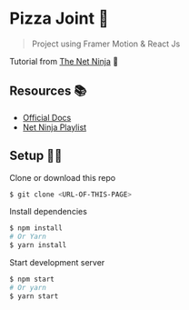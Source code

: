 # Pizza Joint 🍕

> Project using Framer Motion & React Js

Tutorial from <a href="https://www.youtube.com/watch?v=2V1WK-3HQNk&list=PL4cUxeGkcC9iHDnQfTHEVVceOEBsOf07i">The Net Ninja</a> 🥷

## Resources 📚

- <a href="https://www.framer.com/docs/">Official Docs</a>
- <a href="https://www.youtube.com/watch?v=2V1WK-3HQNk&list=PL4cUxeGkcC9iHDnQfTHEVVceOEBsOf07i">Net Ninja Playlist</a>

## Setup 👷‍♂️

Clone or download this repo

```bash
$ git clone <URL-OF-THIS-PAGE>
```

Install dependencies

```bash
$ npm install
# Or Yarn
$ yarn install
```

Start development server

```bash
$ npm start
# Or yarn
$ yarn start
```

